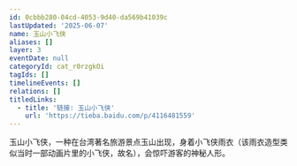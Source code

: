 ```yaml
---
id: 0cbbb280-04cd-4053-9d40-da569b41039c
lastUpdated: '2025-06-07'
name: 玉山小飞侠
aliases: []
layer: 3
eventDate: null
categoryId: cat_r0rzgkOi
tagIds: []
timelineEvents: []
relations: []
titledLinks:
  - title: '链接: 玉山小飞侠'
    url: 'https://tieba.baidu.com/p/4116481559'
---
```

玉山小飞侠，一种在台湾著名旅游景点玉山出现，身着小飞侠雨衣（该雨衣造型类似当时一部动画片里的小飞侠，故名），会惊吓游客的神秘人形。
